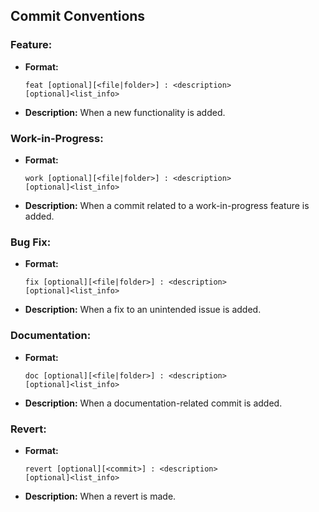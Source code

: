 ## Commit Conventions

### Feature:

- **Format:**
  ```
  feat [optional][<file|folder>] : <description>
  [optional]<list_info>
  ```
- **Description:** When a new functionality is added.

### Work-in-Progress:

- **Format:**
  ```
  work [optional][<file|folder>] : <description>
  [optional]<list_info>
  ```
- **Description:** When a commit related to a work-in-progress feature is added.

### Bug Fix:

- **Format:**
  ```
  fix [optional][<file|folder>] : <description>
  [optional]<list_info>
  ```
- **Description:** When a fix to an unintended issue is added.

### Documentation:

- **Format:**
  ```
  doc [optional][<file|folder>] : <description>
  [optional]<list_info>
  ```
- **Description:** When a documentation-related commit is added.

### Revert:

- **Format:**
  ```
  revert [optional][<commit>] : <description>
  [optional]<list_info>
  ```
- **Description:** When a revert is made.

